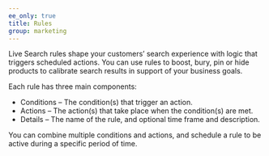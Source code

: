 ```yaml
---
ee_only: true
title: Rules
group: marketing
---
```


Live Search rules shape your customers’ search experience with logic that triggers scheduled actions. You can use rules to boost, bury, pin or hide products to calibrate search results in support of your business goals.

Each rule has three main components:

-  Conditions – The condition(s) that trigger an action.
-  Actions – The action(s) that take place when the condition(s) are met.
-  Details – The name of the rule, and optional time frame and description.

You can combine multiple conditions and actions, and schedule a rule to be active during a specific period of time.
